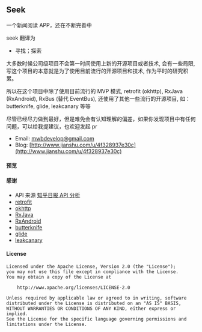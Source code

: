 ## Seek

一个新闻阅读 APP，还在不断完善中

seek 翻译为

- 寻找；探索

大多数时候公司级项目不会第一时间使用上新的开源项目或者技术, 会有一些局限, 写这个项目的本意就是为了使用目前流行的开源项目和技术, 作为平时的研究积累。

所以在这个项目中除了使用目前流行的 MVP 模式, retrofit (okhttp), RxJava (RxAndroid), RxBus (替代 EventBus), 还使用了其他一些流行的开源项目, 如：butterknife, glide, leakcanary 等等

尽管已经尽力做到最好，但是难免会有认知理解的偏差，如果你发现项目中有任何问题，可以给我提建议，也欢迎发起 pr

- Email: [mwbdevelop@gmail.com](mwbdevelop@gmail.com)
- Blog: [http://www.jianshu.com/u/4f328937e30c](http://www.jianshu.com/u/4f328937e30c)

#### 预览

#### 感谢

- API 来源 [知乎日报 API 分析](https://github.com/izzyleung/ZhihuDailyPurify/wiki/%E7%9F%A5%E4%B9%8E%E6%97%A5%E6%8A%A5-API-%E5%88%86%E6%9E%90)
- [retrofit](https://github.com/square/retrofit)
- [okhttp](https://github.com/square/okhttp)
- [RxJava](https://github.com/ReactiveX/RxJava)
- [RxAndroid](https://github.com/ReactiveX/RxAndroid)
- [butterknife](https://github.com/JakeWharton/butterknife)
- [glide](https://github.com/bumptech/glide)
- [leakcanary](https://github.com/square/leakcanary)

#### License
```
Licensed under the Apache License, Version 2.0 (the "License");
you may not use this file except in compliance with the License.
You may obtain a copy of the License at

    http://www.apache.org/licenses/LICENSE-2.0

Unless required by applicable law or agreed to in writing, software
distributed under the License is distributed on an "AS IS" BASIS,
WITHOUT WARRANTIES OR CONDITIONS OF ANY KIND, either express or implied.
See the License for the specific language governing permissions and
limitations under the License.
```